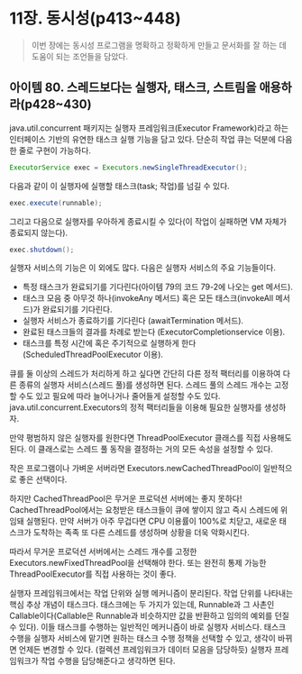 # 11장. 동시성(p413~448)

> 이번 장에는 동시성 프로그램을 명확하고 정확하게 만들고 문서화를 잘 하는 데 도움이 되는 조언들을 담았다.

## 아이템 80. 스레드보다는 실행자, 태스크, 스트림을 애용하라(p428~430)

java.util.concurrent 패키지는 실행자 프레임워크(Executor Framework)라고 하는 인터페이스 기반의 유연한 태스크 실행 기능을 담고 있다. 단순히 작업 큐는 덕분에 다음 한 줄로 구현이 가능하다.

```java
ExecutorService exec = Executors.newSingleThreadExecutor();
```

다음과 같이 이 실행자에 실행할 태스크(task; 작업)를 넘길 수 있다.

```java
exec.execute(runnable);
```

그리고 다음으로 실행자를 우아하게 종료시킬 수 있다(이 작업이 실패하면 VM 자체가 종료되지 않는다).

```java
exec.shutdown();
```

실행자 서비스의 기능은 이 외에도 많다. 다음은 실행자 서비스의 주요 기능들이다.

- 특정 태스크가 완료되기를 기다린다(아이템 79의 코드 79-2에 나오는 get 메서드).
- 태스크 모음 중 아무것 하나(invokeAny 메서드) 혹은 모든 태스크(invokeAll 메서드)가 완료되기를 기다린다.
- 실행자 서비스가 종료하기를 기다린다 (awaitTermination 메서드).
- 완료된 태스크들의 결과를 차례로 받는다 (ExecutorCompletionservice 이용).
- 태스크를 특정 시간에 혹은 주기적으로 실행하게 한다(ScheduledThreadPoolExecutor 이용).

큐를 둘 이상의 스레드가 처리하게 하고 싶다면 간단히 다른 정적 팩터리를 이용하여 다른 종류의 실행자 서비스(스레드 풀)를 생성하면 된다. 스레드 풀의 스레드 개수는 고정할 수도 있고 필요에 따라 늘어나거나 줄어들게 설정할 수도 있다. java.util.concurrent.Executors의 정적 팩터리들을 이용해 필요한 실행자를 생성하자.

만약 평범하지 않은 실행자를 원한다면 ThreadPoolExecutor 클래스를 직접 사용해도 된다. 이 클래스로는 스레드 풀 동작을 결정하는 거의 모든 속성을 설정할 수 있다.

작은 프로그램이나 가벼운 서버라면 Executors.newCachedThreadPool이 일반적으로 좋은 선택이다. 

하지만 CachedThreadPool은 무거운 프로덕션 서버에는 좋지 못하다! CachedThreadPool에서는 요청받은 태스크들이 큐에 쌓이지 않고 즉시 스레드에 위임돼 실행된다. 만약 서버가 아주 무겁다면 CPU 이용률이 100%로 치닫고, 새로운 태스크가 도착하는 족족 또 다른 스레드를 생성하며 상황을 더욱 악화시킨다.

따라서 무거운 프로덕션 서버에서는 스레드 개수를 고정한 Executors.newFixedThreadPool을 선택해야 한다. 또는 완전히 통제 가능한ThreadPoolExecutor를 직접 사용하는 것이 좋다.

실행자 프레임워크에서는 작업 단위와 실행 메커니즘이 분리된다. 작업 단위를 나타내는 핵심 추상 개념이 태스크다. 태스크에는 두 가지가 있는데, Runnable과 그 사촌인 Callable이다(Callable은 Runnable과 비슷하지만 값을 반환하고 임의의 예외를 던질 수 있다). 이들 태스크를 수행하는 일반적인 메커니즘이 바로 실행자 서비스다. 태스크 수행을 실행자 서비스에 맡기면 원하는 태스크 수행 정책을 선택할 수 있고, 생각이 바뀌면 언제든 변경할 수 있다. (컬렉션 프레임워크가 데이터 모음을 담당하듯) 실행자 프레임워크가 작업 수행을 담당해준다고 생각하면 된다.


